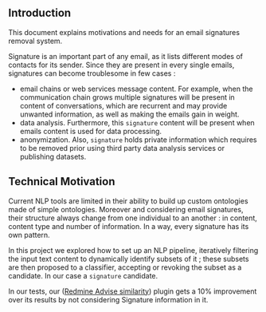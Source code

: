 ## Introduction

This document explains motivations and needs for an email signatures removal system. 

Signature is an important part of any email, as it lists different modes of contacts for its sender. Since they are present in every single emails, signatures can become troublesome in few cases : 
- email chains or web services message content. For example, when the communication chain grows multiple signatures will be present in content of conversations, which are recurrent and may provide unwanted information, as well as making the emails gain in weight. 
- data analysis. Furthermore, this ```signature``` content will be present when emails content is used for data processing. 
- anonymization. Also, ```signature``` holds private information which requires to be removed prior using third party data analysis services or publishing datasets.

## Technical Motivation

Current NLP tools are limited in their ability to build up custom ontologies made of simple ontologies. Moreover and considering email signatures, their structure always change from one individual to an another : in content, content type and number of information. In a way, every signature has its own pattern. 

In this project we explored how to set up an NLP pipeline, iteratively filtering the input text content to dynamically identify subsets of it ; these subsets are then proposed to a classifier, accepting or revoking the subset as a candidate. In our case a ```signature``` candidate.

In our tests, our ([Redmine Advise similarity](https://gitlab.com/alter-way-rnd/redmine-advise-plugin)) plugin gets a 10% improvement over its results by not considering Signature information in it.